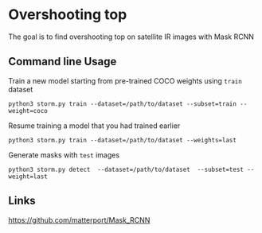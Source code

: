 # Overshooting top
The goal is to find overshooting top on satellite IR images with Mask RCNN

## Command line Usage
Train a new model starting from pre-trained COCO weights using `train` dataset 
```
python3 storm.py train --dataset=/path/to/dataset --subset=train --weight=coco
```

Resume training a model that you had trained earlier
```
python3 storm.py train --dataset=/path/to/dataset --weights=last
```

Generate masks with `test` images
```
python3 storm.py detect  --dataset=/path/to/dataset  --subset=test --weight=last
```

## Links
https://github.com/matterport/Mask_RCNN
